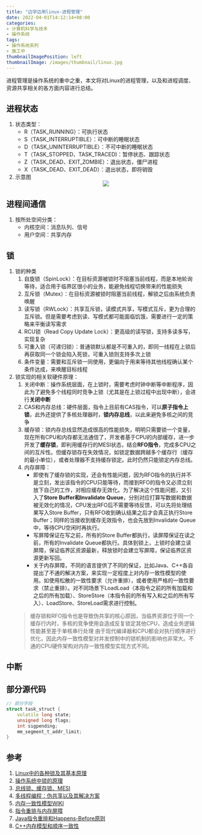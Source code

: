 ```yaml
---
title: "边学边用linux-进程管理"
date: 2022-04-01T14:12:14+08:00
categories:
- 计算机科学与技术
- 操作系统
tags:
- 操作系统系列
- 施工中
thumbnailImagePosition: left
thumbnailImage: /images/thumbnail/linux.jpg
---
```

进程管理是操作系统的重中之重，本文将对Linux的进程管理，以及和进程调度、资源共享相关的各方面内容进行总结。
<!--more-->
## 进程状态
1. 状态类型：
    - R（TASK_RUNNING）：可执行状态
    - S（TASK_INTERRUPTIBLE）：可中断的睡眠状态
    - D（TASK_UNINTERRUPTIBLE）：不可中断的睡眠状态
    - T（TASK_STOPPED、TASK_TRACED)：暂停状态、跟踪状态
    - Z（TASK_DEAD、EXIT_ZOMBIE）：退出状态，僵尸进程
    - X（TASK_DEAD、EXIT_DEAD）：退出状态，即将销毁
1. 示意图
    <center>
    <img src="/images/Linux/process-state-change.jpg" style="max-width:70%">
    </center>

## 进程间通信
1. 按所处空间分类：
    - 内核空间：消息队列、信号
    - 用户空间：共享内存

## 锁
1. 锁的种类
    1. 自旋锁（SpinLock）：在目标资源被锁时不阻塞当前线程，而是本地轮询等待，适合用于临界区很小的业务，能避免线程切换带来的性能损失
    1. 互斥锁（Mutex）：在目标资源被锁时阻塞当前线程，解锁之后由系统负责唤醒
    1. 读写锁（RWLock）：共享互斥锁，读模式共享，写模式互斥，更为合理的互斥锁。但是需要考虑到读、写模式都可能面临饥饿，需要进行一定的策略来平衡读写需求
    1. RCU锁（Read Copy Update Lock）：更高级的读写锁，支持多读多写，实现复杂
    1. 可重入锁（可递归锁）：普通锁默认都是不可重入的，即同一线程在上锁后再获取同一个锁会陷入死锁，可重入锁则支持多次上锁
    1. 条件变量：需要和互斥锁一同使用，更偏向于用来等待其他线程确认某个条件达成，来唤醒目标线程
1. 锁实现的相关软硬件原理：
    1. 关闭中断：操作系统层面，在上锁时，需要考虑时钟中断等中断程序，因此为了避免多个线程同时竞争上锁（尤其是在上锁过程中出现中断），会进行**关闭中断**
    1. CAS和内存总线：硬件层面，指令上目前有CAS指令，可以**原子指令上锁**，此外还提供了多核处理器时，**锁内存总线**，以此来避免多核之间的竞争
    1. 缓存锁：锁内存总线显然造成很高的性能损失，明明只需要锁一个变量，现在所有CPU和内存都无法通信了，开发者基于CPU的内部缓存，进一步开发了**缓存锁**，即利用缓存行的MESI状态，结合**RFO指令**，完成多CPU之间的互斥性。但缓存锁存在失效情况，如锁定数据跨越多个缓存行（缓存的最小单位），或者处理器不支持缓存锁定。此时仍然只能锁定内存总线。
    1. 内存屏障：
        - 即使有了缓存锁的实现，还会有性能问题，因为RFO指令的执行并不是立刻，发出该指令的CPU只能等待，而接到RFO的指令又必须立刻放下自己的工作，对相应缓存无效化。为了解决这个性能问题，又引入了**Store Buffer和Invalidate Queue**，分别对应打算写数据和数据被无效化的情况，CPU发出RFO后不需要等待反馈，可以先将处理结果写入Store Buffer，只有RFO收到确认结果之后才会真正执行Store Buffer；同样的当接收到缓存无效指令，也会先放到Invalidate Queue中，等待CPU空闲时再执行。
        - 写屏障保证在写之前，所有的Store Buffer都执行，读屏障保证在读之前，所有的Invalidate Queue都执行。具体到锁上，上锁时会建立读屏障，保证临界区资源最新，释放锁时会建立写屏障，保证临界区资源更新写回。
        - 关于内存屏障，不同的语言提供了不同的保证，比如Java、C++各自提出了不通的解决方案，来实现一定程度上对内存一致性模型的使用。如使用松散的一致性要求（允许重排），或者使用严格的一致性要求（禁止重排）。对不同场景下LoadLoad（本指令之前的所有加载和之后的所有加载）、StoreStore（本指令前的所有写入和之后的所有写入）、LoadStore、StoreLoad需求进行控制。
    > 缓存锁和RFO指令也是导致伪共享的核心原因，当临界资源位于同一个缓存行内时，多核的竞争使用会造成反复锁定其他CPU，造成业务逻辑性能甚至差于单核串行处理
    > 由于现代编译器和CPU都会对执行顺序进行优化，因此内存一致性模型对并发控制中的锁机制的影响也非常大。不通的CPU硬件架构对内存一致性模型实现方式不同。

## 中断


## 部分源代码
```cpp
// 部分字段
struct task_struct {
    volatile long state;
    unsigned long flags;
    int sigpending;
    mm_segment_t_addr_limit;
}
```

## 参考
1. [Linux中的各种锁及其基本原理](https://www.cnblogs.com/TMesh/p/11730847.html)
1. [操作系统中锁的原理](https://www.jianshu.com/p/61490effab35)
1. [总线锁、缓存锁、MESI](https://blog.csdn.net/qq_35642036/article/details/82801708)
1. [多线程编程：伪共享以及其解决方案](https://blog.csdn.net/fenghuoliuxing990124/article/details/85127135)
1. [内存一致性模型WIKI](https://zh.wikipedia.org/zh-hans/%E5%86%85%E5%AD%98%E4%B8%80%E8%87%B4%E6%80%A7%E6%A8%A1%E5%9E%8B)
1. [指令重排与内存屏障](https://www.cnblogs.com/ykpkris/articles/15785715.html)
1. [Java指令重排和Happens-Before原则](https://www.cnblogs.com/ITPower/p/13580691.html)
1. [C++内存模型和顺序一致性](https://www.cnblogs.com/fortunely/p/16739327.html)